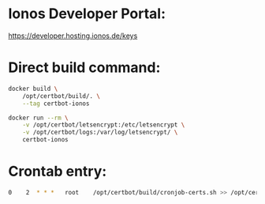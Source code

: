 # Ionos Developer Portal:
https://developer.hosting.ionos.de/keys

# Direct build command:
```bash
docker build \
    /opt/certbot/build/. \
    --tag certbot-ionos

docker run --rm \
    -v /opt/certbot/letsencrypt:/etc/letsencrypt \
    -v /opt/certbot/logs:/var/log/letsencrypt/ \
    certbot-ionos
```

# Crontab entry:
```bash
0    2  * * *   root    /opt/certbot/build/cronjob-certs.sh >> /opt/certbot/cron-logs/certs-$(date +\%Y-\%m-\%d).log 2>&1
```
